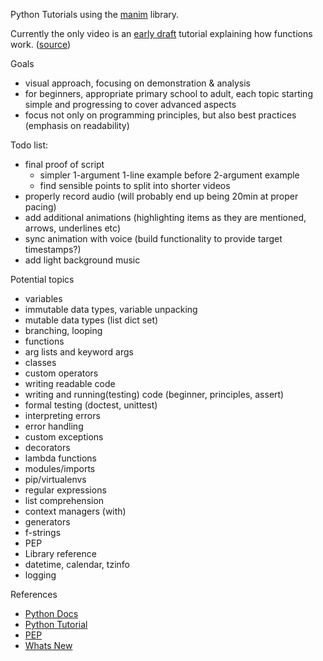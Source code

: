 Python Tutorials using the [manim](https://pypi.org/project/manim/) library.

Currently the only video is an [early draft](https://www.youtube.com/watch?v=GWg1NRu8FSE) tutorial explaining how functions work. ([source](videos/function_intro.py))

Goals
* visual approach, focusing on demonstration & analysis
* for beginners, appropriate primary school to adult, each topic starting simple and progressing to cover advanced aspects
* focus not only on programming principles, but also best practices (emphasis on readability)

Todo list:
* final proof of script
  * simpler 1-argument 1-line example before 2-argument example
  * find sensible points to split into shorter videos
* properly record audio (will probably end up being 20min at proper pacing)
* add additional animations (highlighting items as they are mentioned, arrows, underlines etc)
* sync animation with voice (build functionality to provide target timestamps?)
* add light background music

Potential topics
* variables
* immutable data types, variable unpacking
* mutable data types (list dict set)
* branching, looping
* functions
* arg lists and keyword args
* classes
* custom operators
* writing readable code
* writing and running(testing) code (beginner, principles, assert)
* formal testing (doctest, unittest)
* interpreting errors
* error handling
* custom exceptions
* decorators
* lambda functions
* modules/imports
* pip/virtualenvs
* regular expressions
* list comprehension
* context managers (with)
* generators
* f-strings
* PEP
* Library reference
* datetime, calendar, tzinfo
* logging

References
* [Python Docs](https://docs.python.org/3/)
* [Python Tutorial](https://docs.python.org/3/tutorial/)
* [PEP](https://www.python.org/dev/peps/)
* [Whats New](https://docs.python.org/3.8/whatsnew/)
